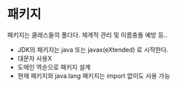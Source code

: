 # 패키지

패키지는 클래스들의 폴더다. 체계적 관리 및 이름충돌 예방 등..

* JDK의 패키지는 java 또는 javax(eXtended) 로 시작한다.
* 대문자 사용X
* 도메인 역순으로 패키지 설계
* 현재 패키지와 java.lang 패키지는 import 없이도 사용 가능
